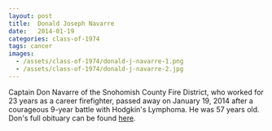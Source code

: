 ```yaml
---
layout: post
title:  Donald Joseph Navarre
date:   2014-01-19
categories: class-of-1974
tags: cancer
images:
  - /assets/class-of-1974/donald-j-navarre-1.png
  - /assets/class-of-1974/donald-j-navarre-2.jpg
---
```

Captain Don Navarre of the Snohomish County Fire District, who worked for 23 years as a career firefighter, passed away on January 19, 2014 after a courageous 9-year battle with Hodgkin's Lymphoma. He was 57 years old. Don's full obituary can be found [here](http://tinyurl.com/omer9oz).
